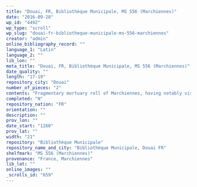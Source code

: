 ```yaml
---
title: "Douai, FR, Bibliothèque Municipale, MS 556 (Marchiennes)"
date: "2016-09-28"
wp_id: "4492"
wp_type: "scroll"
wp_slug: "douai-fr-bibliotheque-municipale-ms-556-marchiennes"
creator: "admin"
online_bibliography_record: ""
language_1: "Latin"
language_2: ""
lib_lon: ""
meta_title: "Douai, FR, Bibliothèque Municipale, MS 556 (Marchiennes)"
date_quality: ""
length: "17-19"
repository_city: "Douai"
number_of_pieces: "2"
contents: "Fragmentary mortuary roll of Marchiennes, having notably visited Rouen and Ath."
completed: "N"
repository_nation: "FR"
orientation: ""
description: ""
prov_lon: ""
date_start: "1260"
prov_lat: ""
width: "21"
repository: "Bibliothèque Municipale"
repository_name_and_city: "Bibliothèque Municipale, Douai FR"
shelfmark: "MS 556 (Marchiennes)"
provenance: "France, Marchiennes"
lib_lat: ""
online_images: ""
_scrolls_id: "659"
---
```



